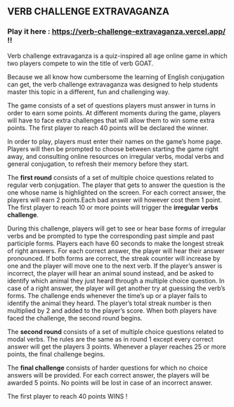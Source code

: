 ## VERB CHALLENGE EXTRAVAGANZA

### **Play it here : https://verb-challenge-extravaganza.vercel.app/** !!

Verb challenge extravaganza is a quiz-inspired all age online game in which two players compete to win the title of verb GOAT. 

Because we all know how cumbersome the learning of English conjugation can get, the verb challenge extravaganza was designed to help students master this topic in a different, fun and challenging way.

The game consists of a set of questions players must answer in turns in order to earn some points. At different moments during the game, players will have to face extra challenges that will allow them to win some extra points. The first player to reach 40 points will be declared the winner.

In order to play, players must enter their names on the game’s home page. Players will then be prompted to choose between starting the game right away, and consulting online resources on irregular verbs, modal verbs and general conjugation, to refresh their memory before they start.

The **first round** consists of a set of multiple choice questions related to regular verb conjugation. The player that gets to answer the question is the one whose name is highlighted on the screen. For each correct answer, the players will earn 2 points.Each bad answer will however cost them 1 point. The first player to reach 10 or more points will trigger the **irregular verbs challenge**. 

During this challenge, players will get to see or hear base forms of irregular verbs and be prompted to type the corresponding past simple and past participle forms. Players each have 60 seconds to make the longest streak of right answers. For each correct answer, the player will hear their answer pronounced. If both forms are correct, the streak counter will increase by one and the player will move one to the next verb. If the player’s answer is incorrect, the player will hear an animal sound instead, and be asked to identify which animal they just heard through a multiple choice question. In case of a right answer, the player will get another try at guessing the verb’s forms. The challenge ends whenever the time’s up or a player fails to identify the animal they heard. The player’s total streak number is then multiplied by 2 and added to the player’s score. When both players have faced the challenge, the second round begins.

The **second round** consists of a set of multiple choice questions related to modal verbs. The rules are the same as in round 1 except every correct answer will get the players 3 points. Whenever a player reaches 25 or more points, the final challenge begins.

The **final challenge** consists of harder questions for which no choice answers will be provided. For each correct answer, the players will be awarded 5 points. No points will be lost in case of an incorrect answer.

The first player to reach 40 points WINS !
